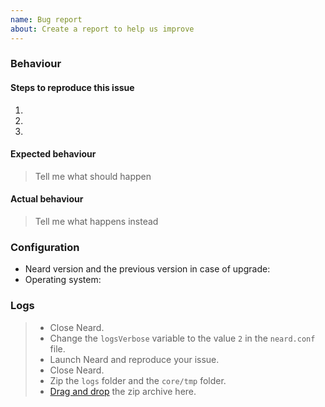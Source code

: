 ```yaml
---
name: Bug report
about: Create a report to help us improve
---
```


### Behaviour

#### Steps to reproduce this issue

1.
2.
3.

#### Expected behaviour

> Tell me what should happen

#### Actual behaviour

> Tell me what happens instead

### Configuration

* Neard version and the previous version in case of upgrade: 
* Operating system: 

### Logs

>* Close Neard.
>* Change the `logsVerbose` variable to the value `2` in the `neard.conf` file.
>* Launch Neard and reproduce your issue.
>* Close Neard.
>* Zip the `logs` folder and the `core/tmp` folder.
>* [Drag and drop](https://help.github.com/en/github/managing-your-work-on-github/file-attachments-on-issues-and-pull-requests) the zip archive here.
